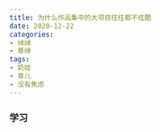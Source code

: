 ```yaml
---
title: 为什么作品集中的大项目往往都不炫酷  
date: 2020-12-22
categories:
- 绰绰
- 尊绰   
tags:
- 奶娃
- 育儿
- 没有焦虑
---
```



### 学习

